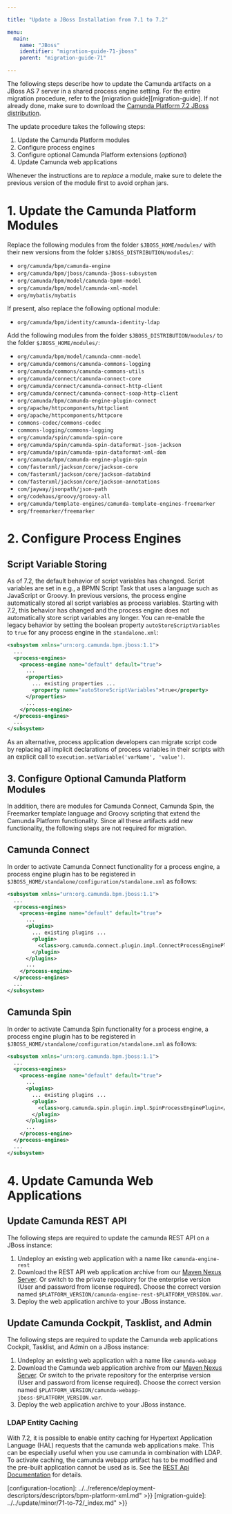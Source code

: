 ```yaml
---

title: "Update a JBoss Installation from 7.1 to 7.2"

menu:
  main:
    name: "JBoss"
    identifier: "migration-guide-71-jboss"
    parent: "migration-guide-71"

---
```


The following steps describe how to update the Camunda artifacts on a JBoss AS 7 server in a shared process engine setting. For the entire migration procedure, refer to the [migration guide][migration-guide]. If not already done, make sure to download the [Camunda Platform 7.2 JBoss distribution](https://artifacts.camunda.com/artifactory/camunda-bpm/org/camunda/bpm/jboss/camunda-bpm-jboss/).

The update procedure takes the following steps:

1. Update the Camunda Platform modules
2. Configure process engines
3. Configure optional Camunda Platform extensions (*optional*)
4. Update Camunda web applications

Whenever the instructions are to *replace* a module, make sure to delete the previous version of the module first to avoid orphan jars.


# 1. Update the Camunda Platform Modules

Replace the following modules from the folder `$JBOSS_HOME/modules/` with their new versions from the folder `$JBOSS_DISTRIBUTION/modules/`:

* `org/camunda/bpm/camunda-engine`
* `org/camunda/bpm/jboss/camunda-jboss-subsystem`
* `org/camunda/bpm/model/camunda-bpmn-model`
* `org/camunda/bpm/model/camunda-xml-model`
* `org/mybatis/mybatis`

If present, also replace the following optional module:

* `org/camunda/bpm/identity/camunda-identity-ldap`

Add the following modules from the folder `$JBOSS_DISTRIBUTION/modules/` to the folder `$JBOSS_HOME/modules/`:

* `org/camunda/bpm/model/camunda-cmmn-model`
* `org/camunda/commons/camunda-commons-logging`
* `org/camunda/commons/camunda-commons-utils`
* `org/camunda/connect/camunda-connect-core`
* `org/camunda/connect/camunda-connect-http-client`
* `org/camunda/connect/camunda-connect-soap-http-client`
* `org/camunda/bpm/camunda-engine-plugin-connect`
* `org/apache/httpcomponents/httpclient`
* `org/apache/httpcomponents/httpcore`
* `commons-codec/commons-codec`
* `commons-logging/commons-logging`
* `org/camunda/spin/camunda-spin-core`
* `org/camunda/spin/camunda-spin-dataformat-json-jackson`
* `org/camunda/spin/camunda-spin-dataformat-xml-dom`
* `org/camunda/bpm/camunda-engine-plugin-spin`
* `com/fasterxml/jackson/core/jackson-core`
* `com/fasterxml/jackson/core/jackson-databind`
* `com/fasterxml/jackson/core/jackson-annotations`
* `com/jayway/jsonpath/json-path`
* `org/codehaus/groovy/groovy-all`
* `org/camunda/template-engines/camunda-template-engines-freemarker`
* `org/freemarker/freemarker`


# 2. Configure Process Engines

## Script Variable Storing

As of 7.2, the default behavior of script variables has changed. Script variables are set in e.g., a BPMN Script Task that uses a language such as JavaScript or Groovy. In previous versions, the process engine automatically stored all script variables as process variables. Starting with 7.2, this behavior has changed and the process engine does not automatically store script variables any longer. You can re-enable the legacy behavior by setting the boolean property `autoStoreScriptVariables` to `true` for any process engine in the `standalone.xml`:

```xml
<subsystem xmlns="urn:org.camunda.bpm.jboss:1.1">
  ...
  <process-engines>
    <process-engine name="default" default="true">
      ...
      <properties>
        ... existing properties ...
        <property name="autoStoreScriptVariables">true</property>
      </properties>
      ...
    </process-engine>
  </process-engines>
  ...
</subsystem>
```

As an alternative, process application developers can migrate script code by replacing all implicit declarations of process variables in their scripts with an explicit call to `execution.setVariable('varName', 'value')`.


## 3. Configure Optional Camunda Platform Modules

In addition, there are modules for Camunda Connect, Camunda Spin, the Freemarker template language and Groovy scripting that extend the Camunda Platform functionality. Since all these artifacts add new functionality, the following steps are not required for migration.

## Camunda Connect

In order to activate Camunda Connect functionality for a process engine, a process engine plugin has to be registered in `$JBOSS_HOME/standalone/configuration/standalone.xml` as follows:


```xml
<subsystem xmlns="urn:org.camunda.bpm.jboss:1.1">
  ...
  <process-engines>
    <process-engine name="default" default="true">
      ...
      <plugins>
        ... existing plugins ...
        <plugin>
          <class>org.camunda.connect.plugin.impl.ConnectProcessEnginePlugin</class>
        </plugin>
      </plugins>
      ...
    </process-engine>
  </process-engines>
  ...
</subsystem>
```

## Camunda Spin

In order to activate Camunda Spin functionality for a process engine, a process engine plugin has to be registered in `$JBOSS_HOME/standalone/configuration/standalone.xml` as follows:

```xml
<subsystem xmlns="urn:org.camunda.bpm.jboss:1.1">
  ...
  <process-engines>
    <process-engine name="default" default="true">
      ...
      <plugins>
        ... existing plugins ...
        <plugin>
          <class>org.camunda.spin.plugin.impl.SpinProcessEnginePlugin</class>
        </plugin>
      </plugins>
      ...
    </process-engine>
  </process-engines>
  ...
</subsystem>
```

# 4. Update Camunda Web Applications

## Update Camunda REST API

The following steps are required to update the camunda REST API on a JBoss instance:

1. Undeploy an existing web application with a name like `camunda-engine-rest`
2. Download the REST API web application archive from our [Maven Nexus Server](https://artifacts.camunda.com/artifactory/camunda-bpm/org/camunda/bpm/camunda-engine-rest/). Or switch to the private repository for the enterprise version (User and password from license required). Choose the correct version named `$PLATFORM_VERSION/camunda-engine-rest-$PLATFORM_VERSION.war`.
3. Deploy the web application archive to your JBoss instance.

## Update Camunda Cockpit, Tasklist, and Admin

The following steps are required to update the Camunda web applications Cockpit, Tasklist, and Admin on a JBoss instance:

1. Undeploy an existing web application with a name like `camunda-webapp`
2. Download the Camunda web application archive from our [Maven Nexus Server](https://artifacts.camunda.com/artifactory/camunda-bpm/org/camunda/bpm/webapp/camunda-webapp-jboss/). Or switch to the private repository for the enterprise version (User and password from license required). Choose the correct version named `$PLATFORM_VERSION/camunda-webapp-jboss-$PLATFORM_VERSION.war`.
3. Deploy the web application archive to your JBoss instance.

### LDAP Entity Caching
With 7.2, it is possible to enable entity caching for Hypertext Application Language (HAL) requests that the camunda web applications make. This can be especially useful when you use camunda in combination with LDAP. To activate caching, the camunda webapp artifact has to be modified and the pre-built application cannot be used as is. See the [REST Api Documentation](../../reference/rest/overview/hal.md) for details.


[configuration-location]: ../../reference/deployment-descriptors/descriptors/bpm-platform-xml.md" >}}
[migration-guide]: ../../update/minor/71-to-72/_index.md" >}}

